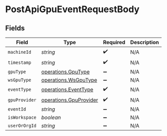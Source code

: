 # PostApiGpuEventRequestBody


## Fields

| Field                                                            | Type                                                             | Required                                                         | Description                                                      |
| ---------------------------------------------------------------- | ---------------------------------------------------------------- | ---------------------------------------------------------------- | ---------------------------------------------------------------- |
| `machineId`                                                      | *string*                                                         | :heavy_check_mark:                                               | N/A                                                              |
| `timestamp`                                                      | *string*                                                         | :heavy_check_mark:                                               | N/A                                                              |
| `gpuType`                                                        | [operations.GpuType](../../models/operations/gputype.md)         | :heavy_minus_sign:                                               | N/A                                                              |
| `wsGpuType`                                                      | [operations.WsGpuType](../../models/operations/wsgputype.md)     | :heavy_minus_sign:                                               | N/A                                                              |
| `eventType`                                                      | [operations.EventType](../../models/operations/eventtype.md)     | :heavy_check_mark:                                               | N/A                                                              |
| `gpuProvider`                                                    | [operations.GpuProvider](../../models/operations/gpuprovider.md) | :heavy_check_mark:                                               | N/A                                                              |
| `eventId`                                                        | *string*                                                         | :heavy_minus_sign:                                               | N/A                                                              |
| `isWorkspace`                                                    | *boolean*                                                        | :heavy_minus_sign:                                               | N/A                                                              |
| `userOrOrgId`                                                    | *string*                                                         | :heavy_minus_sign:                                               | N/A                                                              |